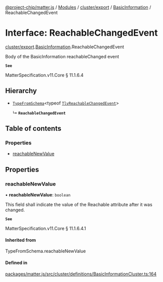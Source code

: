 [@project-chip/matter.js](../README.md) / [Modules](../modules.md) / [cluster/export](../modules/cluster_export.md) / [BasicInformation](../modules/cluster_export.BasicInformation.md) / ReachableChangedEvent

# Interface: ReachableChangedEvent

[cluster/export](../modules/cluster_export.md).[BasicInformation](../modules/cluster_export.BasicInformation.md).ReachableChangedEvent

Body of the BasicInformation reachableChanged event

**`See`**

MatterSpecification.v11.Core § 11.1.6.4

## Hierarchy

- [`TypeFromSchema`](../modules/tlv_export.md#typefromschema)\<typeof [`TlvReachableChangedEvent`](../modules/cluster_export.BasicInformation.md#tlvreachablechangedevent)\>

  ↳ **`ReachableChangedEvent`**

## Table of contents

### Properties

- [reachableNewValue](cluster_export.BasicInformation.ReachableChangedEvent.md#reachablenewvalue)

## Properties

### reachableNewValue

• **reachableNewValue**: `boolean`

This field shall indicate the value of the Reachable attribute after it was changed.

**`See`**

MatterSpecification.v11.Core § 11.1.6.4.1

#### Inherited from

TypeFromSchema.reachableNewValue

#### Defined in

[packages/matter.js/src/cluster/definitions/BasicInformationCluster.ts:164](https://github.com/project-chip/matter.js/blob/2d9f2165d2672864fda3496a6d0d5f93597f82c6/packages/matter.js/src/cluster/definitions/BasicInformationCluster.ts#L164)
